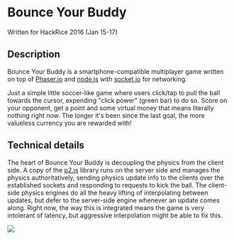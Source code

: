 # Bounce Your Buddy
Written for HackRice 2016 (Jan 15-17)

## Description
Bounce Your Buddy is a smartphone-compatible multiplayer game written on top of [Phaser.io](http://phaser.io) and [node.js](http://nodejs.org) with [socket.io](http://socket.io/) for networking.

Just a simple little soccer-like game where users click/tap to pull the ball towards the cursor, expending "click power" (green bar) to do so.  Score on your opponent, get a point and some virtual money that means literally nothing right now.  The longer it's been since the last goal, the more valueless currency you are rewarded with!

## Technical details
The heart of Bounce Your Buddy is decoupling the physics from the client side.  A copy of the [p2.js](https://github.com/schteppe/p2.js) library runs on the server side and manages the physics authoritatively, sending physics update info to the clients over the established sockets and responding to requests to kick the ball.  The client-side physics engines do all the heavy lifting of interpolating between updates, but defer to the server-side engine whenever an update comes along.  Right now, the way this is integrated means the game is very intolerant of latency, but aggressive interpolation might be able to fix this.

![](https://david-dm.org/snoopjedi/bounceyourbuddy.svg)
